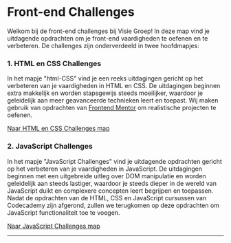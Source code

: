 # Front-end Challenges

Welkom bij de front-end challenges bij Visie Groep! In deze map vind je uitdagende opdrachten om je front-end vaardigheden te oefenen en te verbeteren. De challenges zijn onderverdeeld in twee hoofdmapjes:

### 1. HTML en CSS Challenges
In het mapje "html-CSS" vind je een reeks uitdagingen gericht op het verbeteren van je vaardigheden in HTML en CSS. De uitdagingen beginnen extra makkelijk en worden stapsgewijs steeds moeilijker, waardoor je geleidelijk aan meer geavanceerde technieken leert en toepast. Wij maken gebruik van opdrachten van [Frontend Mentor](https://www.frontendmentor.io/) om realistische projecten te oefenen.

[Naar HTML en CSS Challenges map](./html-CSS)

### 2. JavaScript Challenges
In het mapje "JavaScript Challenges" vind je uitdagende opdrachten gericht op het verbeteren van je vaardigheden in JavaScript. De uitdagingen beginnen met een uitgebreide uitleg over DOM manipulatie en worden geleidelijk aan steeds lastiger, waardoor je steeds dieper in de wereld van JavaScript duikt en complexere concepten leert begrijpen en toepassen. Nadat de opdrachten van de HTML, CSS en JavaScript cursussen van Codecademy zijn afgerond, zullen we terugkomen op deze opdrachten om JavaScript functionaliteit toe te voegen.

[Naar JavaScript Challenges map](./javascript)

---
